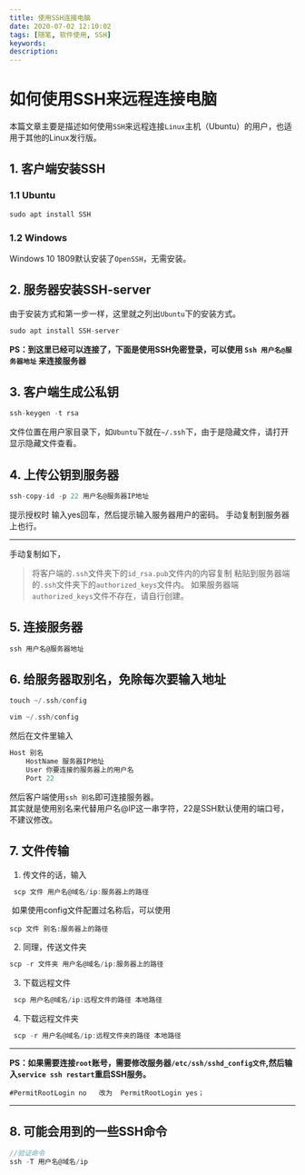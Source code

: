```yaml
---
title: 使用SSH连接电脑
date: 2020-07-02 12:10:02
tags: [随笔, 软件使用, SSH]
keywords:
description:
---
```


# 如何使用SSH来远程连接电脑  
本篇文章主要是描述如何使用`SSH`来远程连接`Linux`主机（Ubuntu）的用户，也适用于其他的Linux发行版。

<!--more-->

## 1. 客户端安装SSH

### 1.1 Ubuntu

```c++
sudo apt install SSH
```

### 1.2 Windows

Windows 10 1809默认安装了`OpenSSH`，无需安装。  

## 2. 服务器安装SSH-server  

由于安装方式和第一步一样，这里就之列出`Ubuntu`下的安装方式。  
```c
sudo apt install SSH-server
```
**PS：到这里已经可以连接了，下面是使用SSH免密登录，可以使用  `Ssh 用户名@服务器地址`  来连接服务器**  

## 3. 客户端生成公私钥  

```c
ssh-keygen -t rsa
```
文件位置在用户家目录下，如`Ubuntu`下就在`~/.ssh`下，由于是隐藏文件，请打开显示隐藏文件查看。  

## 4. 上传公钥到服务器  

```c
ssh-copy-id -p 22 用户名@服务器IP地址
```
提示授权时 输入yes回车，然后提示输入服务器用户的密码。  手动复制到服务器上也行。

----

手动复制如下，
> 将客户端的`.ssh`文件夹下的`id_rsa.pub`文件内的内容复制
> 粘贴到服务器端的`.ssh`文件夹下的`authorized_keys`文件内。
> 如果服务器端`authorized_keys`文件不存在，请自行创建。

## 5. 连接服务器

```c
ssh 用户名@服务器地址
```

## 6. 给服务器取别名，免除每次要输入地址  
```c
touch ~/.ssh/config  

vim ~/.ssh/config
```
然后在文件里输入
```c
Host 别名
	HostName 服务器IP地址
	User 你要连接的服务器上的用户名
	Port 22
```
然后客户端使用`ssh 别名`即可连接服务器。  
其实就是使用别名来代替用户名@IP这一串字符，22是SSH默认使用的端口号，不建议修改。  

## 7. 文件传输

1. 传文件的话，输入
```c
 scp 文件 用户名@域名/ip:服务器上的路径
```
 如果使用config文件配置过名称后，可以使用
```
scp 文件 别名:服务器上的路径
```

2. 同理，传送文件夹  
```c
scp -r 文件夹 用户名@域名/ip:服务器上的路径
```

3. 下载远程文件  
```c
 scp 用户名@域名/ip:远程文件的路径 本地路径
```

4. 下载远程文件夹  
```c
 scp -r 用户名@域名/ip:远程文件夹的路径 本地路径
```

------
**PS：如果需要连接`root`账号，需要修改服务器`/etc/ssh/sshd_config文件`,然后输入`service ssh restart`重启SSH服务。**

```
#PermitRootLogin no   改为  PermitRootLogin yes；
```



----



## 8. 可能会用到的一些SSH命令

```c
//验证命令
ssh -T 用户名@域名/ip
```


